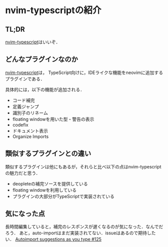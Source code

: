 # nvim-typescriptの紹介

## TL;DR

[nvim-typescript](https://github.com/mhartington/nvim-typescript)はいいぞ．

## どんなプラグインなのか

[nvim-typescript](https://github.com/mhartington/nvim-typescript)は，
TypeScript向けに，IDEライクな機能をneovimに追加するプラグインである．

具体的には，以下の機能が追加される．
* コード補完
* 定義ジャンプ
* 識別子のリネーム
* floating windowを用いた型・警告の表示
* codefix
* ドキュメント表示
* Organize Imports

## 類似するプラグインとの違い
類似するプラグインは他にもあるが，それらと比べ以下の点はnvim-typescriptの魅力だと思う．

* deopleteの補完ソースを提供している
* floating windowを利用している
* プラグインの大部分がTypeScriptで実装されている

## 気になった点

長時間編集していると，補完のレスポンスが遅くなるのが気になった．なんでだろう．
あと，auto-importはまだ実装されてない．issueはあるので期待したい．
[Autoimport suggestions as you type #125](https://github.com/mhartington/nvim-typescript/issues/125)
